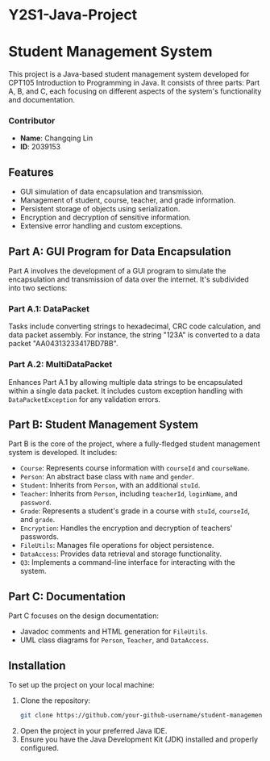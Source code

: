 # Y2S1-Java-Project

# Student Management System

This project is a Java-based student management system developed for CPT105 Introduction to Programming in Java. It consists of three parts: Part A, B, and C, each focusing on different aspects of the system's functionality and documentation.

### Contributor
- **Name**: Changqing Lin
- **ID**: 2039153  

## Features

- GUI simulation of data encapsulation and transmission.
- Management of student, course, teacher, and grade information.
- Persistent storage of objects using serialization.
- Encryption and decryption of sensitive information.
- Extensive error handling and custom exceptions.

## Part A: GUI Program for Data Encapsulation

Part A involves the development of a GUI program to simulate the encapsulation and transmission of data over the internet. It's subdivided into two sections:

### Part A.1: DataPacket

Tasks include converting strings to hexadecimal, CRC code calculation, and data packet assembly. For instance, the string "123A" is converted to a data packet "AA04313233417BD7BB".

### Part A.2: MultiDataPacket

Enhances Part A.1 by allowing multiple data strings to be encapsulated within a single data packet. It includes custom exception handling with `DataPacketException` for any validation errors.

## Part B: Student Management System

Part B is the core of the project, where a fully-fledged student management system is developed. It includes:

- `Course`: Represents course information with `courseId` and `courseName`.
- `Person`: An abstract base class with `name` and `gender`.
- `Student`: Inherits from `Person`, with an additional `stuId`.
- `Teacher`: Inherits from `Person`, including `teacherId`, `loginName`, and `password`.
- `Grade`: Represents a student's grade in a course with `stuId`, `courseId`, and `grade`.
- `Encryption`: Handles the encryption and decryption of teachers' passwords.
- `FileUtils`: Manages file operations for object persistence.
- `DataAccess`: Provides data retrieval and storage functionality.
- `Q3`: Implements a command-line interface for interacting with the system.

## Part C: Documentation

Part C focuses on the design documentation:

- Javadoc comments and HTML generation for `FileUtils`.
- UML class diagrams for `Person`, `Teacher`, and `DataAccess`.

## Installation

To set up the project on your local machine:

1. Clone the repository:
   ```bash
   git clone https://github.com/your-github-username/student-management-system.git  
2. Open the project in your preferred Java IDE.  
3. Ensure you have the Java Development Kit (JDK) installed and properly configured.
   
